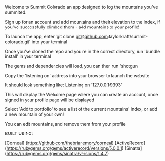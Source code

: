 
Welcome to Summit Colorado an app designed to log the mountains you've summited. 

Sign up for an account and add mountains and their elevation to the index, if you've successfully climbed them - add mountains to your profile!

To launch the app, enter 'git clone git@github.com:taylorkraft/summit-colorado.git' into your terminal

Once you've cloned the repo and you're in the correct directory, run 'bundle install' in your terminal

The gems and dependencies will load, you can then run 'shotgun' 

Copy the 'listening on' address into your browser to launch the website

It should look something like: Listening on '127.0.0.1:9393'

This will display the Welcome page where you can create an account, once signed in your profile page will be displayed

Select 'Add to portfolio' to see a list of the current mountains' index, or add a new mountain of your own!

You can edit mountains, and remove them from your profile

BUILT USING:

[Corneal] (https://github.com/thebrianemory/corneal)
[ActiveRecord] (https://rubygems.org/gems/activerecord/versions/5.0.0.1)
[Sinatra] (https://rubygems.org/gems/sinatra/versions/1.4.7)

